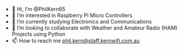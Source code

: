 - 👋 Hi, I’m @PhilKern65
- 👀 I’m interested in Raspberry Pi Micro Controllers
- 🌱 I’m currently studying Electronics and Communications
- 💞️ I’m looking to collaborate with Weather and Amateur Radio (HAM) Projects using Python
- 📫 How to reach me phil.kern@staff.kernwifi.com.au

<!---
PhilKern65/PhilKern65 is a ✨ special ✨ repository because its `README.md` (this file) appears on your GitHub profile.
You can click the Preview link to take a look at your changes.
--->
